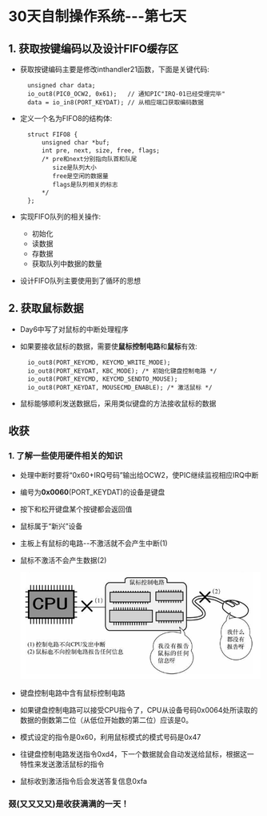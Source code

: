 # 30天自制操作系统---第七天

## 1. 获取按键编码以及设计FIFO缓存区
* 获取按键编码主要是修改inthandler21函数，下面是关键代码:

        unsigned char data;
        io_out8(PIC0_OCW2, 0x61);   // 通知PIC"IRQ-01已经受理完毕" 
        data = io_in8(PORT_KEYDAT); // 从相应端口获取编码数据

* 定义一个名为FIFO8的结构体:

        struct FIFO8 {
            unsigned char *buf;
            int pre, next, size, free, flags;
            /* pre和next分别指向队首和队尾
               size是队列大小
               free是空闲的数据量
               flags是队列相关的标志
            */
        };

* 实现FIFO队列的相关操作:
    * 初始化
    * 读数据
    * 存数据
    * 获取队列中数据的数量

* 设计FIFO队列主要使用到了循环的思想

## 2. 获取鼠标数据
* Day6中写了对鼠标的中断处理程序

* 如果要接收鼠标的数据，需要使**鼠标控制电路**和**鼠标**有效:

        io_out8(PORT_KEYCMD, KEYCMD_WRITE_MODE);
        io_out8(PORT_KEYDAT, KBC_MODE); /* 初始化键盘控制电路 */
        io_out8(PORT_KEYCMD, KEYCMD_SENDTO_MOUSE);
        io_out8(PORT_KEYDAT, MOUSECMD_ENABLE); /* 激活鼠标 */

* 鼠标能够顺利发送数据后，采用类似键盘的方法接收鼠标的数据

## 收获
### 1. 了解一些使用硬件相关的知识
* 处理中断时要将“0x60+IRQ号码”输出给OCW2，使PIC继续监视相应IRQ中断

* 编号为**0x0060**(PORT_KEYDAT)的设备是键盘

* 按下和松开键盘某个按键都会返回值

* 鼠标属于“新兴”设备

* 主板上有鼠标的电路--不激活就不会产生中断(1)

* 鼠标不激活不会产生数据(2)

    ![](mouse.png)

* 键盘控制电路中含有鼠标控制电路

* 如果键盘控制电路可以接受CPU指令了，CPU从设备号码0x0064处所读取的数据的倒数第二位（从低位开始数的第二位）应该是0。

* 模式设定的指令是0x60，利用鼠标模式的模式号码是0x47

* 往键盘控制电路发送指令0xd4，下一个数据就会自动发送给鼠标，根据这一特性来发送激活鼠标的指令

* 鼠标收到激活指令后会发送答复信息0xfa

### 叕(又又又又)是收获满满的一天！